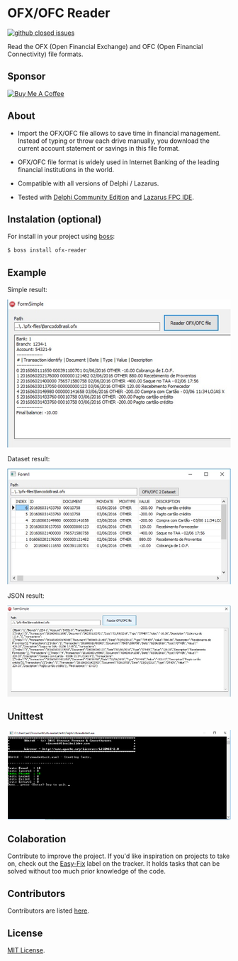 # OFX/OFC Reader
[![github closed issues](https://img.shields.io/github/issues-closed-raw/leogregianin/ofx-reader.svg?style=flat-square)](https://github.com/leogregianin/ofx-reader/issues?q=is%3Aissue+is%3Aclosed)

Read the OFX (Open Financial Exchange) and OFC (Open Financial Connectivity) file formats.


## Sponsor

<a href="https://www.buymeacoffee.com/leogregianin" target="_blank"><img src="https://cdn.buymeacoffee.com/buttons/lato-orange.png" alt="Buy Me A Coffee" style="height: 35px !important;width: 150px !important;" ></a>


About
-------

   * Import the OFX/OFC file allows to save time in financial management. Instead of typing or throw each drive manually, you download the current account statement or savings in this file format.

   * OFX/OFC file format is widely used in Internet Banking of the leading financial institutions in the world.

   * Compatible with all versions of Delphi / Lazarus. 
   
   * Tested with [Delphi Community Edition](https://www.embarcadero.com/products/delphi/starter/promotional-download) and [Lazarus FPC IDE](https://www.lazarus-ide.org).
 
Instalation (optional)
-------
For install in your project using [boss](https://github.com/HashLoad/boss):
``` sh
$ boss install ofx-reader
``` 
 
Example
-------

Simple result:

![example1](samples/simple.jpg)


Dataset result:

![example2](samples/dataset.jpg)


JSON result:

![example3](samples/json.jpg)


Unittest
-------

![dunit](tests/tests.png)


Colaboration
-------

Contribute to improve the project. If you'd like inspiration on projects to take on, check out the [Easy-Fix](https://github.com/leogregianin/ofx-reader/issues) label on the tracker. It holds tasks that can be solved without too much prior knowledge of the code.


Contributors
-------

Contributors are listed [here](https://github.com/leogregianin/ofx-reader/graphs/contributors).


License
-------

[MIT License](LICENSE).
